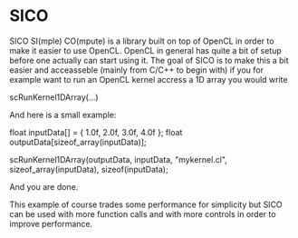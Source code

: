 SICO
=============

SICO SI(mple) CO(mpute) is a library built on top of OpenCL in order to make it easier to use OpenCL. OpenCL in general has quite a bit of setup before one actually can start using it. The goal of SICO is to make this a bit easier and acceasseble (mainly from C/C++ to begin with) if you for example want to run an OpenCL kernel accress a 1D array you would write

  scRunKernel1DArray(...)
  
And here is a small example:

  float inputData[] = { 1.0f, 2.0f, 3.0f, 4.0f };
  float outputData[sizeof_array(inputData)];

  scRunKernel1DArray(outputData, inputData, "mykernel.cl", sizeof_array(inputData), sizeof(inputData);
  
And you are done.

This example of course trades some performance for simplicity but SICO can be used with more function calls and with more controls in order to improve performance.

